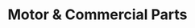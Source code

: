 ---
title: "Motor & Commercial Parts"
url: /dungannon/motor-und-commercial-parts/
shop: Autoteile
---